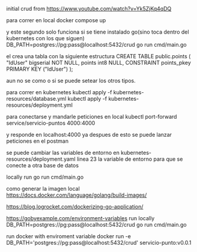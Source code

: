 initial crud from https://www.youtube.com/watch?v=Yk5ZjKq4qDQ


para correr en local
docker compose up

y
este segundo solo funciona si se tiene instalado go(sino toca dentro del kubernetes con los que siguen)
DB_PATH=postgres://pg:pass@localhost:5432/crud go run cmd/main.go

el crea una tabla con la siguiente estructura
CREATE TABLE public.points (
	"IdUser" bigserial NOT NULL,
	points int8 NULL,
	CONSTRAINT points_pkey PRIMARY KEY ("IdUser")
);

aun no se como o si se puede setear los otros tipos.

para correr en kubernetes
kubectl apply -f kubernetes-resources/database.yml
kubectl apply -f kubernetes-resources/deployment.yml

para conectarse y mandarle peticiones en local 
kubectl port-forward service/servicio-puntos 4000:4000

y responde en localhost:4000
ya despues de esto se puede lanzar peticiones en el postman

se puede cambiar las variables de entorno en kubernetes-resources/deployment.yaml linea 23 la variable de entorno para que se conecte a otra base de datos

locally run
 go run cmd/main.go

como generar la imagen local 
https://docs.docker.com/language/golang/build-images/

https://blog.logrocket.com/dockerizing-go-application/

https://gobyexample.com/environment-variables
run locally DB_PATH=postgres://pg:pass@localhost:5432/crud go run cmd/main.go


run docker with enviroment variable docker run -e DB_PATH='postgres://pg:pass@localhost:5432/crud' servicio-punto:v0.0.1


